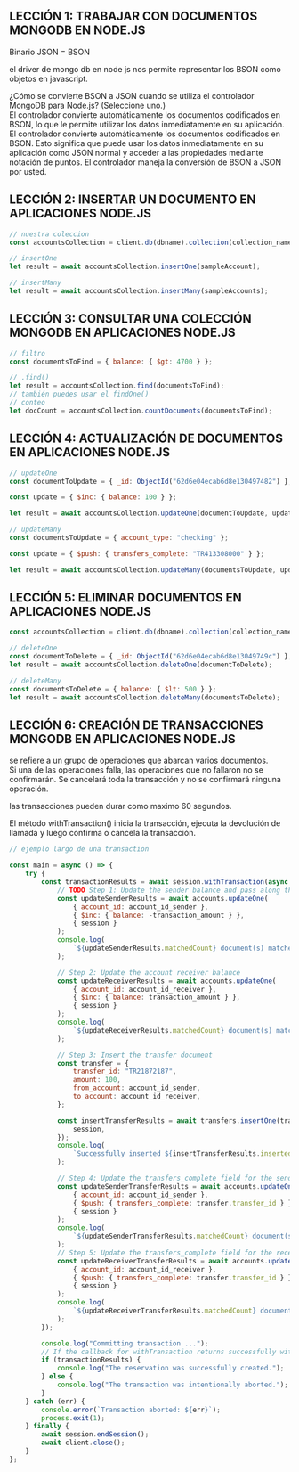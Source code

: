 ## LECCIÓN 1: TRABAJAR CON DOCUMENTOS MONGODB EN NODE.JS

Binario JSON = BSON

el driver de mongo db en node js nos permite representar los BSON como objetos en javascript.

¿Cómo se convierte BSON a JSON cuando se utiliza el controlador MongoDB para Node.js? (Seleccione uno.)  
El controlador convierte automáticamente los documentos codificados en BSON, lo que le permite utilizar los datos inmediatamente en su aplicación.  
El controlador convierte automáticamente los documentos codificados en BSON. Esto significa que puede usar los datos inmediatamente en su aplicación como JSON normal y acceder a las propiedades mediante notación de puntos. El controlador maneja la conversión de BSON a JSON por usted.

## LECCIÓN 2: INSERTAR UN DOCUMENTO EN APLICACIONES NODE.JS

```javascript
// nuestra coleccion
const accountsCollection = client.db(dbname).collection(collection_name);

// insertOne
let result = await accountsCollection.insertOne(sampleAccount);

// insertMany
let result = await accountsCollection.insertMany(sampleAccounts);
```

## LECCIÓN 3: CONSULTAR UNA COLECCIÓN MONGODB EN APLICACIONES NODE.JS

```javascript
// filtro
const documentsToFind = { balance: { $gt: 4700 } };

// .find()
let result = accountsCollection.find(documentsToFind);
// también puedes usar el findOne()
// conteo
let docCount = accountsCollection.countDocuments(documentsToFind);
```

## LECCIÓN 4: ACTUALIZACIÓN DE DOCUMENTOS EN APLICACIONES NODE.JS

```javascript
// updateOne
const documentToUpdate = { _id: ObjectId("62d6e04ecab6d8e130497482") };

const update = { $inc: { balance: 100 } };

let result = await accountsCollection.updateOne(documentToUpdate, update);

// updateMany
const documentsToUpdate = { account_type: "checking" };

const update = { $push: { transfers_complete: "TR413308000" } };

let result = await accountsCollection.updateMany(documentsToUpdate, update);
```

## LECCIÓN 5: ELIMINAR DOCUMENTOS EN APLICACIONES NODE.JS

```javascript
const accountsCollection = client.db(dbname).collection(collection_name);

// deleteOne
const documentToDelete = { _id: ObjectId("62d6e04ecab6d8e13049749c") };
let result = await accountsCollection.deleteOne(documentToDelete);

// deleteMany
const documentsToDelete = { balance: { $lt: 500 } };
let result = await accountsCollection.deleteMany(documentsToDelete);
```

## LECCIÓN 6: CREACIÓN DE TRANSACCIONES MONGODB EN APLICACIONES NODE.JS

se refiere a un grupo de operaciones que abarcan varios documentos.  
Si una de las operaciones falla, las operaciones que no fallaron no se confirmarán. Se cancelará toda la transacción y no se confirmará ninguna operación.

las transacciones pueden durar como maximo 60 segundos.

El método withTransaction() inicia la transacción, ejecuta la devolución de llamada y luego confirma o cancela la transacción.

```javascript
// ejemplo largo de una transaction

const main = async () => {
    try {
        const transactionResults = await session.withTransaction(async () => {
            // TODO Step 1: Update the sender balance and pass along the `session` object
            const updateSenderResults = await accounts.updateOne(
                { account_id: account_id_sender },
                { $inc: { balance: -transaction_amount } },
                { session }
            );
            console.log(
                `${updateSenderResults.matchedCount} document(s) matched the filter, updated ${updateSenderResults.modifiedCount} document(s) for the sender account.`
            );

            // Step 2: Update the account receiver balance
            const updateReceiverResults = await accounts.updateOne(
                { account_id: account_id_receiver },
                { $inc: { balance: transaction_amount } },
                { session }
            );
            console.log(
                `${updateReceiverResults.matchedCount} document(s) matched the filter, updated ${updateReceiverResults.modifiedCount} document(s) for the receiver account.`
            );

            // Step 3: Insert the transfer document
            const transfer = {
                transfer_id: "TR21872187",
                amount: 100,
                from_account: account_id_sender,
                to_account: account_id_receiver,
            };

            const insertTransferResults = await transfers.insertOne(transfer, {
                session,
            });
            console.log(
                `Successfully inserted ${insertTransferResults.insertedId} into the transfers collection`
            );

            // Step 4: Update the transfers_complete field for the sender account
            const updateSenderTransferResults = await accounts.updateOne(
                { account_id: account_id_sender },
                { $push: { transfers_complete: transfer.transfer_id } },
                { session }
            );
            console.log(
                `${updateSenderTransferResults.matchedCount} document(s) matched in the transfers collection, updated ${updateSenderTransferResults.modifiedCount} document(s) for the sender account.`
            );
            // Step 5: Update the transfers_complete field for the receiver account
            const updateReceiverTransferResults = await accounts.updateOne(
                { account_id: account_id_receiver },
                { $push: { transfers_complete: transfer.transfer_id } },
                { session }
            );
            console.log(
                `${updateReceiverTransferResults.matchedCount} document(s) matched in the transfers collection, updated ${updateReceiverTransferResults.modifiedCount} document(s) for the receiver account.`
            );
        });

        console.log("Committing transaction ...");
        // If the callback for withTransaction returns successfully without throwing an error, the transaction will be committed
        if (transactionResults) {
            console.log("The reservation was successfully created.");
        } else {
            console.log("The transaction was intentionally aborted.");
        }
    } catch (err) {
        console.error(`Transaction aborted: ${err}`);
        process.exit(1);
    } finally {
        await session.endSession();
        await client.close();
    }
};
```
